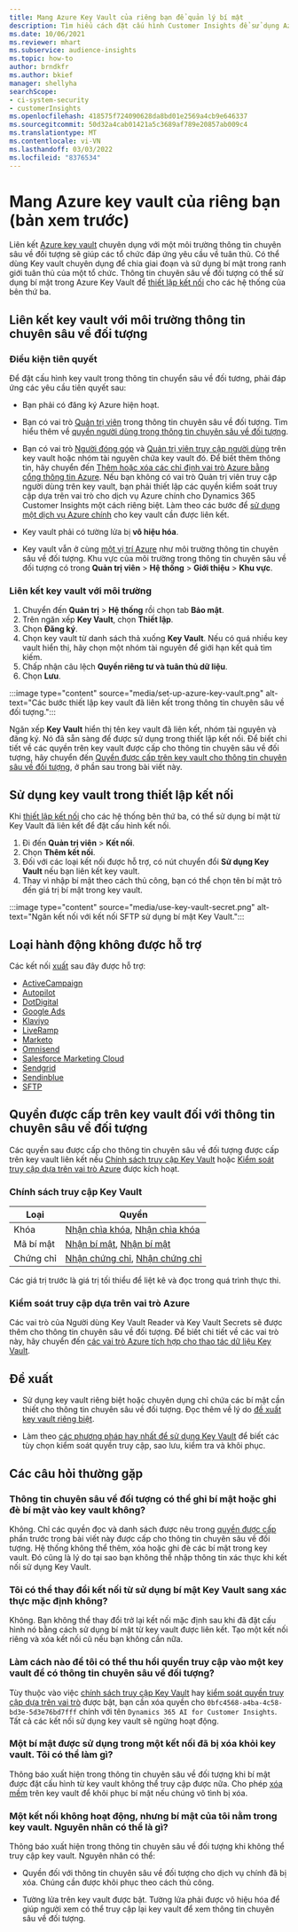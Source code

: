 ```yaml
---
title: Mang Azure Key Vault của riêng bạn để quản lý bí mật
description: Tìm hiểu cách đặt cấu hình Customer Insights để sử dụng Azure key vault của riêng bạn.
ms.date: 10/06/2021
ms.reviewer: mhart
ms.subservice: audience-insights
ms.topic: how-to
author: brndkfr
ms.author: bkief
manager: shellyha
searchScope:
- ci-system-security
- customerInsights
ms.openlocfilehash: 418575f724090628da8bd01e2569a4cb9e646337
ms.sourcegitcommit: 50d32a4cab01421a5c3689af789e20857ab009c4
ms.translationtype: MT
ms.contentlocale: vi-VN
ms.lasthandoff: 03/03/2022
ms.locfileid: "8376534"
---
```

# <a name="bring-your-own-azure-key-vault-preview"></a>Mang Azure key vault của riêng bạn (bản xem trước)

Liên kết [Azure key vault](/azure/key-vault/general/basic-concepts) chuyên dụng với một môi trường thông tin chuyên sâu về đối tượng sẽ giúp các tổ chức đáp ứng yêu cầu về tuân thủ.
Có thể dùng Key vault chuyên dụng để chia giai đoạn và sử dụng bí mật trong ranh giới tuân thủ của một tổ chức. Thông tin chuyên sâu về đối tượng có thể sử dụng bí mật trong Azure Key Vault để [thiết lập kết nối](connections.md) cho các hệ thống của bên thứ ba.

## <a name="link-the-key-vault-to-the-audience-insights-environment"></a>Liên kết key vault với môi trường thông tin chuyên sâu về đối tượng

### <a name="prerequisites"></a>Điều kiện tiên quyết

Để đặt cấu hình key vault trong thông tin chuyển sâu về đối tương, phải đáp ứng các yêu cầu tiên quyết sau:

- Bạn phải có đăng ký Azure hiện hoạt.

- Bạn có vai trò [Quản trị viên](permissions.md#admin) trong thông tin chuyên sâu về đối tượng. Tìm hiểu thêm về [quyền người dùng trong thông tin chuyên sâu về đối tượng](permissions.md#assign-roles-and-permissions).

- Bạn có vai trò [Người đóng góp](/azure/role-based-access-control/built-in-roles#contributor) và [Quản trị viên truy cập người dùng](/azure/role-based-access-control/built-in-roles#user-access-administrator) trên key vault hoặc nhóm tài nguyên chứa key vault đó. Để biết thêm thông tin, hãy chuyển đến [Thêm hoặc xóa các chỉ định vai trò Azure bằng cổng thông tin Azure](/azure/role-based-access-control/role-assignments-portal). Nếu bạn không có vai trò Quản trị viên truy cập người dùng trên key vault, bạn phải thiết lập các quyền kiểm soát truy cập dựa trên vai trò cho dịch vụ Azure chính cho Dynamics 365 Customer Insights một cách riêng biệt. Làm theo các bước để [sử dụng một dịch vụ Azure chính](connect-service-principal.md) cho key vault cần được liên kết.

- Key vault phải có tường lửa bị **vô hiệu hóa**.

- Key vault vẫn ở cùng [một vị trí Azure](https://azure.microsoft.com/global-infrastructure/geographies/#overview) như môi trường thông tin chuyên sâu về đối tượng. Khu vực của môi trường trong thông tin chuyên sâu về đối tượng có trong **Quản trị viên** > **Hệ thống** > **Giới thiệu** > **Khu vực**.

### <a name="link-a-key-vault-to-the-environment"></a>Liên kết key vault với môi trường

1. Chuyển đến **Quản trị** > **Hệ thống** rồi chọn tab **Bảo mật**.
1. Trên ngăn xếp **Key Vault**, chọn **Thiết lập**.
1. Chọn **Đăng ký**.
1. Chọn key vault từ danh sách thả xuống **Key Vault**. Nếu có quá nhiều key vault hiển thị, hãy chọn một nhóm tài nguyên để giới hạn kết quả tìm kiếm.
1. Chấp nhận câu lệch **Quyền riêng tư và tuân thủ dữ liệu**.
1. Chọn **Lưu**.

:::image type="content" source="media/set-up-azure-key-vault.png" alt-text="Các bước thiết lập key vault đã liên kết trong thông tin chuyên sâu về đối tượng.":::

Ngăn xếp **Key Vault** hiển thị tên key vault đã liên kết, nhóm tài nguyên và đăng ký. Nó đã sẵn sàng để được sử dụng trong thiết lập kết nối.
Để biết chi tiết về các quyền trên key vault được cấp cho thông tin chuyên sâu về đối tượng, hãy chuyển đến [Quyền được cấp trên key vault cho thông tin chuyên sâu về đối tượng](#permissions-granted-on-the-key-vault-to-audience-insights), ở phần sau trong bài viết này.

## <a name="use-the-key-vault-in-the-connection-setup"></a>Sử dụng key vault trong thiết lập kết nối

Khi [thiết lập kết nối](connections.md) cho các hệ thống bên thứ ba, có thể sử dụng bí mật từ Key Vault đã liên kết để đặt cấu hình kết nối.

1. Đi đến **Quản trị viên** > **Kết nối**.
1. Chọn **Thêm kết nối**.
1. Đối với các loại kết nối được hỗ trợ, có nút chuyển đổi **Sử dụng Key Vault** nếu bạn liên kết key vault.
1. Thay vì nhập bí mật theo cách thủ công, bạn có thể chọn tên bí mật trỏ đến giá trị bí mật trong key vault.

:::image type="content" source="media/use-key-vault-secret.png" alt-text="Ngăn kết nối với kết nối SFTP sử dụng bí mật Key Vault.":::

## <a name="supported-connection-types"></a>Loại hành động không được hỗ trợ

Các kết nối [xuất](export-destinations.md) sau đây được hỗ trợ:

* [ActiveCampaign](export-active-campaign.md)
* [Autopilot](export-autopilot.md)
* [DotDigital](export-dotdigital.md)
* [Google Ads](export-google-ads.md)
* [Klaviyo](export-klaviyo.md)
* [LiveRamp](export-liveramp.md)
* [Marketo](export-marketo.md)
* [Omnisend](export-omnisend.md)
* [Salesforce Marketing Cloud](export-salesforce.md)
* [Sendgrid](export-sendgrid.md)
* [Sendinblue](export-sendinblue.md)
* [SFTP](export-sftp.md)

## <a name="permissions-granted-on-the-key-vault-to-audience-insights"></a>Quyền được cấp trên key vault đối với thông tin chuyên sâu về đối tượng

Các quyền sau được cấp cho thông tin chuyên sâu về đối tượng được cấp trên key vault liên kết nếu [Chính sách truy cập Key Vault](/azure/key-vault/general/assign-access-policy?tabs=azure-portal) hoặc [Kiểm soát truy cập dựa trên vai trò Azure](/azure/key-vault/general/rbac-guide?tabs=azure-cli) được kích hoạt.

### <a name="key-vault-access-policy"></a>Chính sách truy cập Key Vault

| Loại        | Quyền          |
| ----------- | -------------------- |
| Khóa         | [Nhận chìa khóa](/rest/api/keyvault/get-keys), [Nhận chìa khóa](/rest/api/keyvault/get-key)                                 |
| Mã bí mật      | [Nhận bí mật](/rest/api/keyvault/get-secrets), [Nhận bí mật](/rest/api/keyvault/get-secret)                     |
| Chứng chỉ | [Nhận chứng chỉ](/rest/api/keyvault/get-certificates), [Nhận chứng chỉ](/rest/api/keyvault/get-certificate) |

Các giá trị trước là giá trị tối thiểu để liệt kê và đọc trong quá trình thực thi.

### <a name="azure-role-based-access-control"></a>Kiểm soát truy cập dựa trên vai trò Azure

Các vai trò của Người dùng Key Vault Reader và Key Vault Secrets sẽ được thêm cho thông tin chuyên sâu về đối tượng. Để biết chi tiết về các vai trò này, hãy chuyển đến [các vai trò Azure tích hợp cho thao tác dữ liệu Key Vault](/azure/key-vault/general/rbac-guide?tabs=azure-cli).

## <a name="recommendations"></a>Đề xuất

- Sử dụng key vault riêng biệt hoặc chuyên dụng chỉ chứa các bí mật cần thiết cho thông tin chuyên sâu về đối tượng. Đọc thêm về lý do [đề xuất key vault riêng biệt](/azure/key-vault/general/best-practices#why-we-recommend-separate-key-vaults).

- Làm theo [các phương pháp hay nhất để sử dụng Key Vault](/azure/key-vault/general/best-practices#turn-on-logging) để biết các tùy chọn kiểm soát quyền truy cập, sao lưu, kiểm tra và khôi phục.

## <a name="frequently-asked-questions"></a>Các câu hỏi thường gặp

### <a name="can-audience-insights-write-secrets-or-overwrite-secrets-into-the-key-vault"></a>Thông tin chuyên sâu về đối tượng có thể ghi bí mật hoặc ghi đè bí mật vào key vault không?

Không. Chỉ các quyền đọc và danh sách được nêu trong [quyền được cấp](#permissions-granted-on-the-key-vault-to-audience-insights) phần trước trong bài viết này được cấp cho thông tin chuyên sâu về đối tượng. Hệ thống không thể thêm, xóa hoặc ghi đè các bí mật trong key vault. Đó cũng là lý do tại sao bạn không thể nhập thông tin xác thực khi kết nối sử dụng Key Vault.

### <a name="can-i-change-a-connection-from-using-key-vault-secrets-to-default-authentication"></a>Tôi có thể thay đổi kết nối từ sử dụng bí mật Key Vault sang xác thực mặc định không?

Không. Bạn không thể thay đổi trở lại kết nối mặc định sau khi đã đặt cấu hình nó bằng cách sử dụng bí mật từ key vault được liên kết. Tạo một kết nối riêng và xóa kết nối cũ nếu bạn không cần nữa.

### <a name="how-can-i-revoke-access-to-a-key-vault-for-audience-insights"></a>Làm cách nào để tôi có thể thu hồi quyền truy cập vào một key vault để có thông tin chuyên sâu về đối tượng?

Tùy thuộc vào việc [chính sách truy cập Key Vault](/azure/key-vault/general/assign-access-policy?tabs=azure-portal) hay [kiểm soát quyền truy cập dựa trên vai trò](/azure/key-vault/general/rbac-guide?tabs=azure-cli) được bật, bạn cần xóa quyền cho `0bfc4568-a4ba-4c58-bd3e-5d3e76bd7fff` chính với tên `Dynamics 365 AI for Customer Insights`. Tất cả các kết nối sử dụng key vault sẽ ngừng hoạt động.

### <a name="a-secret-thats-used-in-a-connection-got-removed-from-the-key-vault-what-can-i-do"></a>Một bí mật được sử dụng trong một kết nối đã bị xóa khỏi key vault. Tôi có thể làm gì?

Thông báo xuất hiện trong thông tin chuyên sâu về đối tượng khi bí mật được đặt cấu hình từ key vault không thể truy cập được nữa. Cho phép [xóa mềm](/azure/key-vault/general/soft-delete-overview) trên key vault để khôi phục bí mật nếu chúng vô tình bị xóa.

### <a name="a-connection-doesnt-work-but-my-secret-is-in-the-key-vault-what-might-be-the-cause"></a>Một kết nối không hoạt động, nhưng bí mật của tôi nằm trong key vault. Nguyên nhân có thể là gì?

Thông báo xuất hiện trong thông tin chuyên sâu về đối tượng khi không thể truy cập key vault. Nguyên nhân có thể:

- Quyền đối với thông tin chuyên sâu về đối tượng cho dịch vụ chính đã bị xóa. Chúng cần được khôi phục theo cách thủ công.

- Tường lửa trên key vault được bật. Tường lửa phải được vô hiệu hóa để giúp người xem có thể truy cập lại key vault để xem thông tin chuyên sâu về đối tượng.
